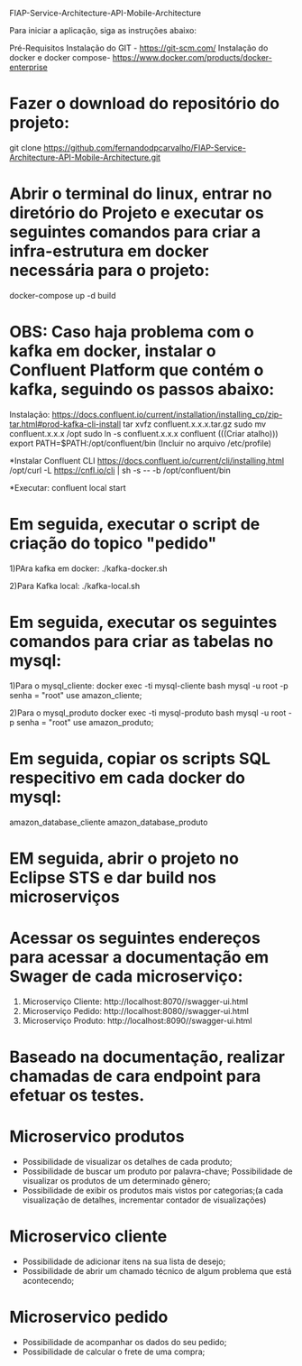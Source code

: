 FIAP-Service-Architecture-API-Mobile-Architecture

Para iniciar a aplicação, siga as instruções abaixo:

Pré-Requisitos
Instalação do GIT - https://git-scm.com/
Instalação do docker e docker compose- https://www.docker.com/products/docker-enterprise

# Fazer o download do repositório do projeto:
git clone https://github.com/fernandodpcarvalho/FIAP-Service-Architecture-API-Mobile-Architecture.git

# Abrir o terminal do linux, entrar no diretório do Projeto e executar os seguintes comandos para criar a infra-estrutura em docker necessária para o projeto:
docker-compose up -d build

# OBS: Caso haja problema com o kafka em docker, instalar o Confluent Platform que contém o kafka, seguindo os passos abaixo:
Instalação: https://docs.confluent.io/current/installation/installing_cp/zip-tar.html#prod-kafka-cli-install
tar xvfz confluent.x.x.x.tar.gz
sudo mv confluent.x.x.x /opt
sudo ln -s confluent.x.x.x confluent (((Criar atalho)))
export PATH=$PATH:/opt/confluent/bin (Incluir no arquivo /etc/profile)

*Instalar Confluent CLI
https://docs.confluent.io/current/cli/installing.html
/opt/curl -L https://cnfl.io/cli | sh -s -- -b /opt/confluent/bin

*Executar: 
confluent local start

# Em seguida, executar o script de criação do topico "pedido"
1)PAra kafka em docker:
./kafka-docker.sh

2)Para Kafka local:
./kafka-local.sh


# Em seguida, executar os seguintes comandos para criar as tabelas no mysql:
1)Para o mysql_cliente:
docker exec -ti mysql-cliente bash
mysql -u root -p
senha = "root"
use amazon_cliente;

2)Para o mysql_produto
docker exec -ti mysql-produto bash
mysql -u root -p
senha = "root"
use amazon_produto;

# Em seguida, copiar os scripts SQL respecitivo em cada docker do mysql: 
amazon_database_cliente
amazon_database_produto

# EM seguida, abrir o projeto no Eclipse STS e dar build nos microserviços

# Acessar os seguintes endereços para acessar a documentação em Swager de cada microserviço:
1) Microserviço Cliente: http://localhost:8070//swagger-ui.html
2) Microserviço Pedido: http://localhost:8080//swagger-ui.html
3) Microserviço Produto: http://localhost:8090//swagger-ui.html
 
# Baseado na documentação, realizar chamadas de cara endpoint para efetuar os testes.
  
  
# Microservico produtos
* Possibilidade de visualizar os detalhes de cada produto;
* Possibilidade de buscar um produto por palavra-chave;
Possibilidade de visualizar os produtos de um determinado gênero;
* Possibilidade de exibir os produtos mais vistos por categorias;(a cada visualização de detalhes, incrementar contador de visualizações)

# Microservico cliente
* Possibilidade de adicionar itens na sua lista de desejo;
* Possibilidade de abrir um chamado técnico de algum problema que está acontecendo;

# Microservico pedido
* Possibilidade de acompanhar os dados do seu pedido;
* Possibilidade de calcular o frete de uma compra;
